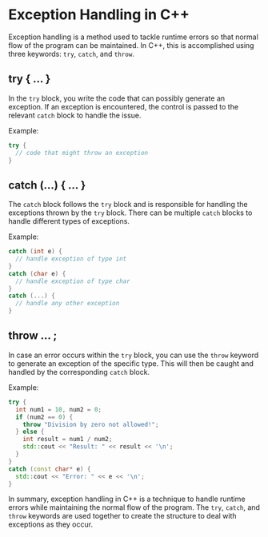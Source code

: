 # Exception Handling in C++

Exception handling is a method used to tackle runtime errors so that normal flow of the program can be maintained. In C++, this is accomplished using three keywords: `try`, `catch`, and `throw`.

## try { ... }
In the `try` block, you write the code that can possibly generate an exception. If an exception is encountered, the control is passed to the relevant `catch` block to handle the issue.

Example:
```cpp
try {
  // code that might throw an exception
}
```

## catch (...) { ... }
The `catch` block follows the `try` block and is responsible for handling the exceptions thrown by the `try` block. There can be multiple `catch` blocks to handle different types of exceptions.

Example:
```cpp
catch (int e) {
  // handle exception of type int
}
catch (char e) {
  // handle exception of type char
}
catch (...) {
  // handle any other exception
}
```

## throw ... ;
In case an error occurs within the `try` block, you can use the `throw` keyword to generate an exception of the specific type. This will then be caught and handled by the corresponding `catch` block.

Example:
```cpp
try {
  int num1 = 10, num2 = 0;
  if (num2 == 0) {
    throw "Division by zero not allowed!";
  } else {
    int result = num1 / num2;
    std::cout << "Result: " << result << '\n';
  }
}
catch (const char* e) {
  std::cout << "Error: " << e << '\n';
}
```

In summary, exception handling in C++ is a technique to handle runtime errors while maintaining the normal flow of the program. The `try`, `catch`, and `throw` keywords are used together to create the structure to deal with exceptions as they occur.
